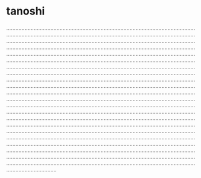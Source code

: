 # tanoshi
.........................................................................................................................................................................................................................................................................................................................................................................................................................................................................................................................................................................................................................................................................................................................................................................................................................................................................................................................................................................................................................................................................................................................................................................................................................................................................................................................................................................................................................................................................................................................................................................................................................................................................................................................................................................................................................................................................................................................................................................................................................................................................................................................................................................................................................................................................................................................................................................................................................................................................................................................................................................................................................................................................................................................................................................................................................................................................